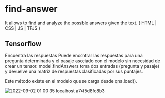 # find-answer
It allows to find and analyze the possible answers given the text. ( HTML | CSS | JS | TFJS )

<h2>Tensorflow</h2>
Encuentra las respuestas
Puede encontrar las respuestas para una pregunta determinada y el pasaje asociado con el modelo sin necesidad de crear un tensor. model.findAnswers toma dos entradas (pregunta y pasaje) y devuelve una matriz de respuestas clasificadas por sus puntajes.

Este método existe en el modelo que se carga desde qna.load().

![2022-09-02 01 00 35 localhost a74f5d8fc8b3](https://user-images.githubusercontent.com/99273526/188224347-025c62ea-ec11-4932-bbc6-0068e593990f.png)

